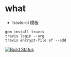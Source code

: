 # what

* travis-ci 模板

```
gem install travis
travis login --org
travis encrypt-file sf --add
```

[![Build Status](https://travis-ci.org/gnuhub/280-travis-ci-template.svg?branch=master)](https://travis-ci.org/gnuhub/280-travis-ci-template)